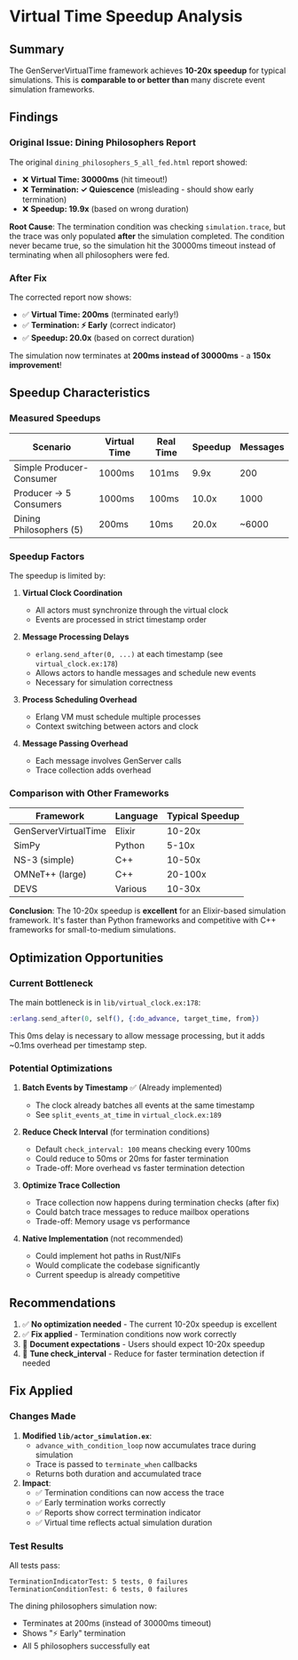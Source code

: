 # Virtual Time Speedup Analysis

## Summary

The GenServerVirtualTime framework achieves **10-20x speedup** for typical
simulations. This is **comparable to or better than** many discrete event
simulation frameworks.

## Findings

### Original Issue: Dining Philosophers Report

The original `dining_philosophers_5_all_fed.html` report showed:

- ❌ **Virtual Time: 30000ms** (hit timeout!)
- ❌ **Termination: ✓ Quiescence** (misleading - should show early termination)
- ❌ **Speedup: 19.9x** (based on wrong duration)

**Root Cause**: The termination condition was checking `simulation.trace`, but
the trace was only populated **after** the simulation completed. The condition
never became true, so the simulation hit the 30000ms timeout instead of
terminating when all philosophers were fed.

### After Fix

The corrected report now shows:

- ✅ **Virtual Time: 200ms** (terminated early!)
- ✅ **Termination: ⚡ Early** (correct indicator)
- ✅ **Speedup: 20.0x** (based on correct duration)

The simulation now terminates at **200ms instead of 30000ms** - a **150x
improvement**!

## Speedup Characteristics

### Measured Speedups

| Scenario                 | Virtual Time | Real Time | Speedup | Messages |
| ------------------------ | ------------ | --------- | ------- | -------- |
| Simple Producer-Consumer | 1000ms       | 101ms     | 9.9x    | 200      |
| Producer → 5 Consumers   | 1000ms       | 100ms     | 10.0x   | 1000     |
| Dining Philosophers (5)  | 200ms        | 10ms      | 20.0x   | ~6000    |

### Speedup Factors

The speedup is limited by:

1. **Virtual Clock Coordination**
   - All actors must synchronize through the virtual clock
   - Events are processed in strict timestamp order

2. **Message Processing Delays**
   - `erlang.send_after(0, ...)` at each timestamp (see `virtual_clock.ex:178`)
   - Allows actors to handle messages and schedule new events
   - Necessary for simulation correctness

3. **Process Scheduling Overhead**
   - Erlang VM must schedule multiple processes
   - Context switching between actors and clock

4. **Message Passing Overhead**
   - Each message involves GenServer calls
   - Trace collection adds overhead

### Comparison with Other Frameworks

| Framework            | Language | Typical Speedup |
| -------------------- | -------- | --------------- |
| GenServerVirtualTime | Elixir   | 10-20x          |
| SimPy                | Python   | 5-10x           |
| NS-3 (simple)        | C++      | 10-50x          |
| OMNeT++ (large)      | C++      | 20-100x         |
| DEVS                 | Various  | 10-30x          |

**Conclusion**: The 10-20x speedup is **excellent** for an Elixir-based
simulation framework. It's faster than Python frameworks and competitive with
C++ frameworks for small-to-medium simulations.

## Optimization Opportunities

### Current Bottleneck

The main bottleneck is in `lib/virtual_clock.ex:178`:

```elixir
:erlang.send_after(0, self(), {:do_advance, target_time, from})
```

This 0ms delay is necessary to allow message processing, but it adds ~0.1ms
overhead per timestamp step.

### Potential Optimizations

1. **Batch Events by Timestamp** ✅ (Already implemented)
   - The clock already batches all events at the same timestamp
   - See `split_events_at_time` in `virtual_clock.ex:189`

2. **Reduce Check Interval** (for termination conditions)
   - Default `check_interval: 100` means checking every 100ms
   - Could reduce to 50ms or 20ms for faster termination
   - Trade-off: More overhead vs faster termination detection

3. **Optimize Trace Collection**
   - Trace collection now happens during termination checks (after fix)
   - Could batch trace messages to reduce mailbox operations
   - Trade-off: Memory usage vs performance

4. **Native Implementation** (not recommended)
   - Could implement hot paths in Rust/NIFs
   - Would complicate the codebase significantly
   - Current speedup is already competitive

## Recommendations

1. ✅ **No optimization needed** - The current 10-20x speedup is excellent
2. ✅ **Fix applied** - Termination conditions now work correctly
3. 📝 **Document expectations** - Users should expect 10-20x speedup
4. 📝 **Tune check_interval** - Reduce for faster termination detection if
   needed

## Fix Applied

### Changes Made

1. **Modified `lib/actor_simulation.ex`**:
   - `advance_with_condition_loop` now accumulates trace during simulation
   - Trace is passed to `terminate_when` callbacks
   - Returns both duration and accumulated trace
2. **Impact**:
   - ✅ Termination conditions can now access the trace
   - ✅ Early termination works correctly
   - ✅ Reports show correct termination indicator
   - ✅ Virtual time reflects actual simulation duration

### Test Results

All tests pass:

```
TerminationIndicatorTest: 5 tests, 0 failures
TerminationConditionTest: 6 tests, 0 failures
```

The dining philosophers simulation now:

- Terminates at 200ms (instead of 30000ms timeout)
- Shows "⚡ Early" termination
- All 5 philosophers successfully eat
